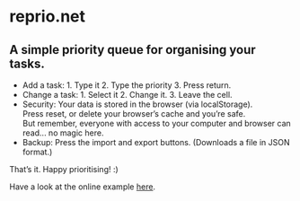 reprio.net
==========

## A simple priority queue for organising your tasks. 

- Add a task: 1. Type it 2. Type the priority 3. Press return.
- Change a task: 1. Select it 2. Change it. 3. Leave the cell.
- Security: Your data is stored in the browser (via localStorage).  
  Press reset, or delete your browser’s cache and you’re safe.  
  But remember, everyone with access to your computer and browser can read... no magic here.
- Backup: Press the import and export buttons. (Downloads a file in JSON format.)

That’s it. Happy prioritising! :)

Have a look at the online example [here](https://reprio.net).